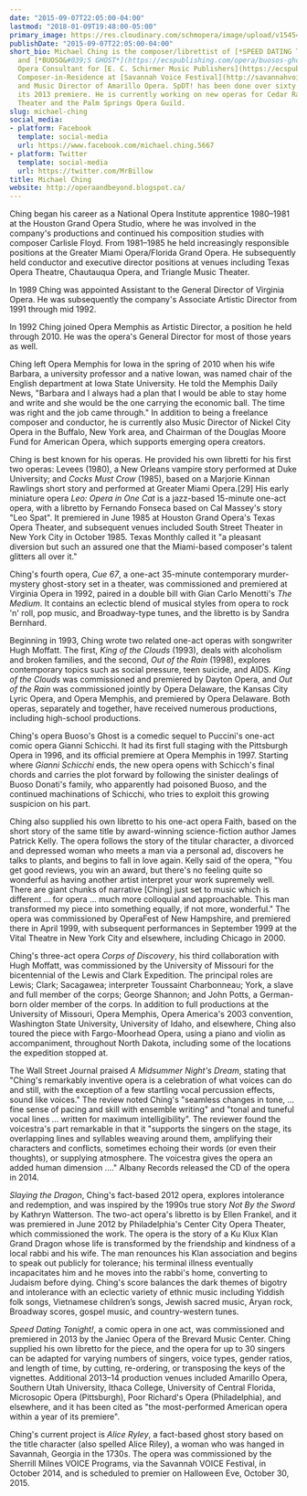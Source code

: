 ```yaml
---
date: "2015-09-07T22:05:00-04:00"
lastmod: "2018-01-09T19:48:00-05:00"
primary_image: https://res.cloudinary.com/schmopera/image/upload/v1545409169/media/webhook-uploads/1441677917710/MichaelChingSquare.jpg.jpg
publishDate: "2015-09-07T22:05:00-04:00"
short_bio: Michael Ching is the composer/librettist of [*SPEED DATING TONIGHT!*](https://www.youtube.com/watch?v=Q0nhqsKRG8c)
  and [*BUOSO&#039;S GHOST*](https://ecspublishing.com/opera/buosos-ghost). He is
  Opera Consultant for [E. C. Schirmer Music Publishers](https://ecspublishing.com/),
  Composer-in-Residence at [Savannah Voice Festival](http://savannahvoicefestival.org/),
  and Music Director of Amarillo Opera. SpDT! has been done over sixty times since
  its 2013 premiere. He is currently working on new operas for Cedar Rapids Opera
  Theater and the Palm Springs Opera Guild.
slug: michael-ching
social_media:
- platform: Facebook
  template: social-media
  url: https://www.facebook.com/michael.ching.5667
- platform: Twitter
  template: social-media
  url: https://twitter.com/MrBillow
title: Michael Ching
website: http://operaandbeyond.blogspot.ca/
---
```


Ching began his career as a National Opera Institute apprentice 1980–1981 at the Houston Grand Opera Studio, where he was involved in the company's productions and continued his composition studies with composer Carlisle Floyd. From 1981–1985 he held increasingly responsible positions at the Greater Miami Opera/Florida Grand Opera. He subsequently held conductor and executive director positions at venues including Texas Opera Theatre, Chautauqua Opera, and Triangle Music Theater.

In 1989 Ching was appointed Assistant to the General Director of Virginia Opera. He was subsequently the company's Associate Artistic Director from 1991 through mid 1992.

In 1992 Ching joined Opera Memphis as Artistic Director, a position he held through 2010. He was the opera's General Director for most of those years as well.

Ching left Opera Memphis for Iowa in the spring of 2010 when his wife Barbara, a university professor and a native Iowan, was named chair of the English department at Iowa State University. He told the Memphis Daily News, "Barbara and I always had a plan that I would be able to stay home and write and she would be the one carrying the economic ball. The time was right and the job came through." In addition to being a freelance composer and conductor, he is currently also Music Director of Nickel City Opera in the Buffalo, New York area, and Chairman of the Douglas Moore Fund for American Opera, which supports emerging opera creators.

Ching is best known for his operas. He provided his own libretti for his first two operas: Levees (1980), a New Orleans vampire story performed at Duke University; and *Cocks Must Crow* (1985), based on a Marjorie Kinnan Rawlings short story and performed at Greater Miami Opera.[29] His early miniature opera *Leo: Opera in One Cat* is a jazz-based 15-minute one-act opera, with a libretto by Fernando Fonseca based on Cal Massey's story "Leo Spat". It premiered in June 1985 at Houston Grand Opera's Texas Opera Theater, and subsequent venues included South Street Theater in New York City in October 1985. Texas Monthly called it "a pleasant diversion but such an assured one that the Miami-based composer's talent glitters all over it."

Ching's fourth opera, *Cue 67*, a one-act 35-minute contemporary murder-mystery ghost-story set in a theater, was commissioned and premiered at Virginia Opera in 1992, paired in a double bill with Gian Carlo Menotti's *The Medium*. It contains an eclectic blend of musical styles from opera to rock 'n' roll, pop music, and Broadway-type tunes, and the libretto is by Sandra Bernhard.

Beginning in 1993, Ching wrote two related one-act operas with songwriter Hugh Moffatt. The first, *King of the Clouds* (1993), deals with alcoholism and broken families, and the second, *Out of the Rain* (1998), explores contemporary topics such as social pressure, teen suicide, and AIDS. *King of the Clouds* was commissioned and premiered by Dayton Opera, and *Out of the Rain* was commissioned jointly by Opera Delaware, the Kansas City Lyric Opera, and Opera Memphis, and premiered by Opera Delaware. Both operas, separately and together, have received numerous productions, including high-school productions.

Ching's opera Buoso's Ghost is a comedic sequel to Puccini's one-act comic opera Gianni Schicchi. It had its first full staging with the Pittsburgh Opera in 1996, and its official premiere at Opera Memphis in 1997. Starting where *Gianni Schicchi* ends, the new opera opens with Schicch's final chords and carries the plot forward by following the sinister dealings of Buoso Donati's family, who apparently had poisoned Buoso, and the continued machinations of Schicchi, who tries to exploit this growing suspicion on his part. 

Ching also supplied his own libretto to his one-act opera Faith, based on the short story of the same title by award-winning science-fiction author James Patrick Kelly. The opera follows the story of the titular character, a divorced and depressed woman who meets a man via a personal ad, discovers he talks to plants, and begins to fall in love again. Kelly said of the opera, "You get good reviews, you win an award, but there's no feeling quite so wonderful as having another artist interpret your work supremely well. There are giant chunks of narrative [Ching] just set to music which is different ... for opera ... much more colloquial and approachable. This man transformed my piece into something equally, if not more, wonderful." The opera was commissioned by OperaFest of New Hampshire, and premiered there in April 1999, with subsequent performances in September 1999 at the Vital Theatre in New York City and elsewhere, including Chicago in 2000.

Ching's three-act opera *Corps of Discovery*, his third collaboration with Hugh Moffatt, was commissioned by the University of Missouri for the bicentennial of the Lewis and Clark Expedition. The principal roles are Lewis; Clark; Sacagawea; interpreter Toussaint Charbonneau; York, a slave and full member of the corps; George Shannon; and John Potts, a German-born older member of the corps. In addition to full productions at the University of Missouri, Opera Memphis, Opera America's 2003 convention, Washington State University, University of Idaho, and elsewhere, Ching also toured the piece with Fargo-Moorhead Opera, using a piano and violin as accompaniment, throughout North Dakota, including some of the locations the expedition stopped at.

The Wall Street Journal praised *A Midsummer Night's Dream*, stating that "Ching's remarkably inventive opera is a celebration of what voices can do and still, with the exception of a few startling vocal percussion effects, sound like voices." The review noted Ching's "seamless changes in tone, ... fine sense of pacing and skill with ensemble writing" and "tonal and tuneful vocal lines ... written for maximum intelligibility". The reviewer found the voicestra's part remarkable in that it "supports the singers on the stage, its overlapping lines and syllables weaving around them, amplifying their characters and conflicts, sometimes echoing their words (or even their thoughts), or supplying atmosphere. The voicestra gives the opera an added human dimension ...." Albany Records released the CD of the opera in 2014.

*Slaying the Dragon*, Ching's fact-based 2012 opera, explores intolerance and redemption, and was inspired by the 1990s true story *Not By the Sword* by Kathryn Watterson. The two-act opera's libretto is by Ellen Frankel, and it was premiered in June 2012 by Philadelphia's Center City Opera Theater, which commissioned the work. The opera is the story of a Ku Klux Klan Grand Dragon whose life is transformed by the friendship and kindness of a local rabbi and his wife. The man renounces his Klan association and begins to speak out publicly for tolerance; his terminal illness eventually incapacitates him and he moves into the rabbi's home, converting to Judaism before dying. Ching's score balances the dark themes of bigotry and intolerance with an eclectic variety of ethnic music including Yiddish folk songs, Vietnamese children’s songs, Jewish sacred music, Aryan rock, Broadway scores, gospel music, and country-western tunes.

*Speed Dating Tonight!*, a comic opera in one act, was commissioned and premiered in 2013 by the Janiec Opera of the Brevard Music Center. Ching supplied his own libretto for the piece, and the opera for up to 30 singers can be adapted for varying numbers of singers, voice types, gender ratios, and length of time, by cutting, re-ordering, or transposing the keys of the vignettes. Additional 2013–14 production venues included Amarillo Opera, Southern Utah University, Ithaca College, University of Central Florida, Microsopic Opera (Pittsburgh), Poor Richard's Opera (Philadelphia), and elsewhere, and it has been cited as "the most-performed American opera within a year of its premiere".

Ching's current project is *Alice Ryley*, a fact-based ghost story based on the title character (also spelled Alice Riley), a woman who was hanged in Savannah, Georgia in the 1730s. The opera was commissioned by the Sherrill Milnes VOICE Programs, via the Savannah VOICE Festival, in October 2014, and is scheduled to premier on Halloween Eve, October 30, 2015.
